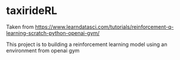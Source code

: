# taxirideRL 

Taken from https://www.learndatasci.com/tutorials/reinforcement-q-learning-scratch-python-openai-gym/

This project is to building a reinforcement learning model using an environment from openai gym 
